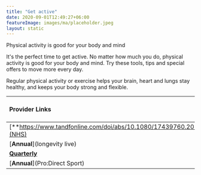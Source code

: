 ```yaml
---
title: "Get active"
date: 2020-09-01T12:49:27+06:00
featureImage: images/ma/placeholder.jpeg
layout: static
---
```


Physical activity is good for your body and mind

It's the perfect time to get active. No matter how much you do, physical activity is good for your body and mind. Try these tools, tips and special offers to move more every day.

Regular physical activity or exercise helps your brain, heart and lungs stay healthy, and keeps your body strong and flexible.

| Provider Links      | Free or Paid  |  
| :-----------          | :--------------:      |  
| [**https://www.tandfonline.com/doi/abs/10.1080/17439760.2017.1374436**](NHS) | Online | 
| [**Annual**](longevity live) | Online | 
| [**Quarterly**](Active) | Online | 
| [**Annual**](Pro:Direct Sport) |  | 
  

<br/><br/>






